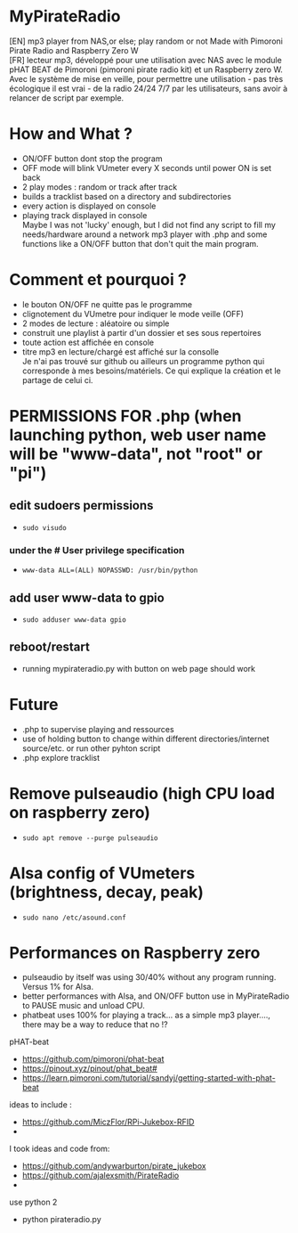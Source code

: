 # MyPirateRadio
[EN] mp3 player from NAS,or else; play random or not
Made with Pimoroni Pirate Radio and Raspberry Zero W
<br>[FR] lecteur mp3, développé pour une utilisation avec NAS avec le module pHAT BEAT de Pimoroni (pimoroni pirate radio kit) et un Raspberry zero W. Avec le système de mise en veille, pour permettre une utilisation - pas très écologique il est vrai - de la radio 24/24 7/7 par les utilisateurs, sans avoir à relancer de script par exemple.

# How and What ?
- ON/OFF button dont stop the program
- OFF mode will blink VUmeter every X seconds until power ON is set back
- 2 play modes : random or track after track
- builds a tracklist based on a directory and subdirectories
- every action is displayed on console
- playing track displayed in console
<br>Maybe I was not 'lucky' enough, but I did not find any script to fill my needs/hardware around a network mp3 player with .php and some functions like a ON/OFF button that don't quit the main program.

# Comment et pourquoi ?
- le bouton ON/OFF ne quitte pas le programme
- clignotement du VUmetre pour indiquer le mode veille (OFF)
- 2 modes de lecture : aléatoire ou simple
- construit une playlist à partir d'un dossier et ses sous repertoires
- toute action est affichée en console
- titre mp3 en lecture/chargé est affiché sur la consolle
<br>Je n'ai pas trouvé sur github ou ailleurs un programme python qui corresponde à mes besoins/matériels. Ce qui explique la création et le partage de celui ci.



# PERMISSIONS FOR .php (when launching python, web user name will be "www-data", not "root" or "pi")
## edit sudoers permissions
- `sudo visudo`
###  under the # User privilege specification
- `www-data ALL=(ALL) NOPASSWD: /usr/bin/python`
## add user www-data to gpio
- `sudo adduser www-data gpio`
## reboot/restart
- running mypirateradio.py with button on web page should work

# Future
- .php to supervise playing and ressources
- use of holding button to change within different directories/internet source/etc. or run other pyhton script
- .php explore tracklist

# Remove pulseaudio (high CPU load on raspberry zero)
- `sudo apt remove --purge pulseaudio`
# Alsa config of VUmeters (brightness, decay, peak)
- `sudo nano /etc/asound.conf`

# Performances on Raspberry zero
- pulseaudio by itself was using 30/40% without any program running. Versus 1% for Alsa.
- better performances with Alsa, and ON/OFF button use in MyPirateRadio to PAUSE music and unload CPU.
- phatbeat uses 100% for playing a track... as a simple mp3 player...., there may be a way to reduce that no !?

pHAT-beat
- https://github.com/pimoroni/phat-beat
- https://pinout.xyz/pinout/phat_beat#
- https://learn.pimoroni.com/tutorial/sandyj/getting-started-with-phat-beat

ideas to include :
- https://github.com/MiczFlor/RPi-Jukebox-RFID
- 

I took ideas and code from:
- https://github.com/andywarburton/pirate_jukebox
- https://github.com/ajalexsmith/PirateRadio
- 

use python 2
- python pirateradio.py
